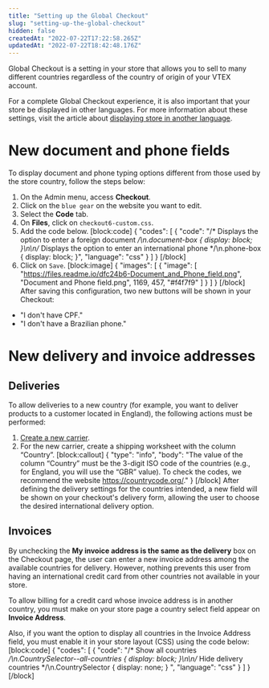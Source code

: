 ```yaml
---
title: "Setting up the Global Checkout"
slug: "setting-up-the-global-checkout"
hidden: false
createdAt: "2022-07-22T17:22:58.265Z"
updatedAt: "2022-07-22T18:42:48.176Z"
---
```

Global Checkout is a setting in your store that allows you to sell to many different countries regardless of the country of origin of your VTEX account.

For a complete Global Checkout experience, it is also important that your store be displayed in other languages. For more information about these settings, visit the article about [displaying store in another language](https://help.vtex.com/en/tutorial/displaying-the-store-in-another-language).

# New document and phone fields

To display document and phone typing options different from those used by the store country, follow the steps below:

1. On the Admin menu, access **Checkout**.
2. Click on the `blue gear` on the website you want to edit.
3. Select the **Code** tab.
4. On **Files**, click on `checkout6-custom.css`.
5. Add the code below.
[block:code]
{
  "codes": [
    {
      "code": "/* Displays the option to enter a foreign document */\n.document-box { display: block; }\n\n/* Displays the option to enter an international phone */\n.phone-box { display: block; }",
      "language": "css"
    }
  ]
}
[/block]
6. Click on `Save`.
[block:image]
{
  "images": [
    {
      "image": [
        "https://files.readme.io/dfc24b6-Document_and_Phone_field.png",
        "Document and Phone field.png",
        1169,
        457,
        "#f4f7f9"
      ]
    }
  ]
}
[/block]
After saving this configuration, two new buttons will be shown in your Checkout:

- "I don't have CPF."
- "I don't have a Brazilian phone."


# New delivery and invoice addresses

## Deliveries

To allow deliveries to a new country (for example, you want to deliver products to a customer located in England), the following actions must be performed:

1. [Create a new carrier](https://help.vtex.com/en/tutorial/registering-a-carrier/). 
2. For the new carrier, create a shipping worksheet with the column “Country”. 
[block:callout]
{
  "type": "info",
  "body": "The value of the column “Country” must be the 3-digit ISO code of the countries (e.g., for England, you will use the “GBR” value). To check the codes, we recommend the website https://countrycode.org/."
}
[/block]
After defining the delivery settings for the countries intended, a new field will be shown on your checkout's delivery form, allowing the user to choose the desired international delivery option. 

## Invoices

By unchecking the **My invoice address is the same as the delivery** box on the Checkout page, the user can enter a new invoice address among the available countries for delivery. However, nothing prevents this user from having an international credit card from other countries not available in your store.

To allow billing for a credit card whose invoice address is in another country, you must make on your store page a country select field appear on **Invoice Address**.

Also, if you want the option to display all countries in the Invoice Address field, you must enable it in your store layout (CSS) using the code below:
[block:code]
{
  "codes": [
    {
      "code": "/* Show all countries */\n.CountrySelector--all-countries { display: block; }\n\n/* Hide delivery countries */\n.CountrySelector { display: none; } ",
      "language": "css"
    }
  ]
}
[/block]